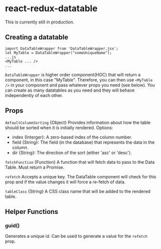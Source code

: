 # react-redux-datatable

This is currently still in production.

## Creating a datatable

```
import DataTableWrapper from 'DataTableWrapper.jsx';
let MyTable = DataTableWrapper("someUniqueName");
...js
<MyTable ... />
...
```
`DataTableWrapper` is higher order component(HOC) that will return a component, in this case "MyTable". Therefore, you can then use `<MyTable />` in your component and pass whatever props you need (see below). You can create as many datatables as you need and they will behave independently of each other.

## Props

```defaultColumnSorting```
{Object} Provides information about how the table should be sorted when it is initially rendered. Options:
* index {Interger}: A zero-based index of the column number.
* field {String}: The field (in the database) that represents the data in the column.
* dir {String}: The direction of the sort (either 'asc' or 'desc').

```fetchFunction```
{Function} A function that will fetch data to pass to the Data Table. Must return a Promise.

```refetch```
Accepts a unique key. The DataTable component will check for this prop and if the value changes it will force a re-fetch of data.

```tableClass```
{String} A CSS class name that will be added to the rendered table.

## Helper Functions
### guid()
Generates a unique id. Can be used to generate a value for the `refetch` prop.
